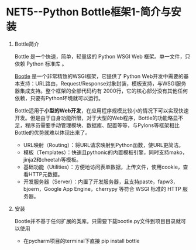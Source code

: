 # NET5--Python Bottle框架1-简介与安装

1. Bottle简介

   Bottle 是一个快速，简单，轻量级的 Python WSGI Web 框架。单一文件，只依赖 Python 标准库 。

   [Bootle](http://bottlepy.org/docs/dev-cn/) 是一个非常精致的WSGI框架，它提供了 Python Web开发中需要的基本支持：URL路由，Request/Response对象封装，模板支持，与WSGI服务器集成支持。整个框架的全部代码约有 2000行，它的核心部分没有其他任何依赖，只要有Python环境就可以运行。

   Bottle适用于**小型的Web开发**，在应用程序规模比较小的情况下可以实现快速开发。但是由于自身功能所限，对于大型的Web程序，Bottle的功能略显不足，程序员需要手动管理模块、数据库、配置等等，与Pylons等框架相比Bottle的优势就难以体现出来了。

   + URL映射（Routing）：将URL请求映射到Python函数，使URL更简洁。
   + 模板（Templates）：快速且pythonic的内置模板引擎，同时支持mako，jinja2和cheetah等模板。
   + 基础功能（Utilities）：方便地访问表单数据，上传文件，使用cookie，查看HTTP元数据。
   + 开发服务器（Server）：内置了开发服务器，且支持paste，fapw3，bjoern，Google App Engine，cherrypy 等符合 WSGI 标准的 HTTP 服务器。

2. 安装

   Bootle并不基于任何扩展的类库。只需要下载bootle.py文件到项目目录就可以使用

   + 在pycharm项目的terminal下直接 pip install bottle
